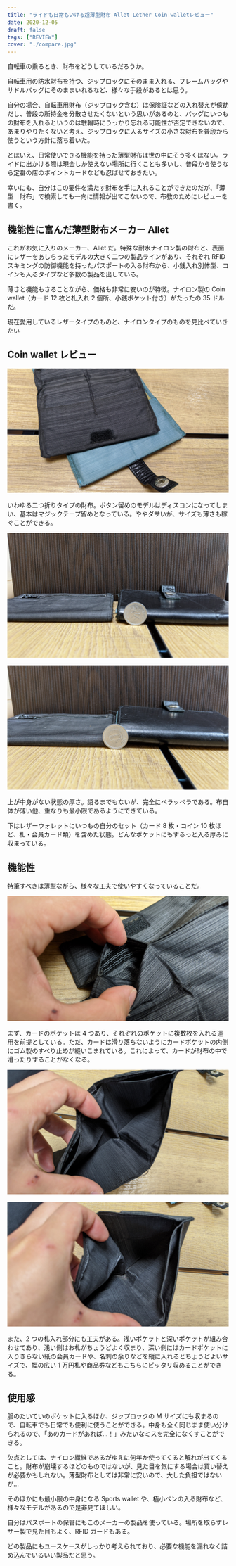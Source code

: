 ```yaml
---
title: "ライドも日常もいける超薄型財布 Allet Lether Coin walletレビュー"
date: 2020-12-05
draft: false
tags: ["REVIEW"]
cover: "./compare.jpg"
---
```


自転車の乗るとき、財布をどうしているだろうか。

自転車用の防水財布を持つ、ジップロックにそのまま入れる、フレームバッグやサドルバッグにそのままいれるなど、様々な手段があるとは思う。

自分の場合、自転車用財布（ジップロック含む）は保険証などの入れ替えが億劫だし、普段の所持金を分散させたくないという思いがあるのと、バッグにいつもの財布を入れるというのは駐輪時にうっかり忘れる可能性が否定できないので、あまりやりたくないと考え、ジップロックに入るサイズの小さな財布を普段から使うという方針に落ち着いた。

とはいえ、日常使いできる機能を持った薄型財布は世の中にそう多くはない。ライドに出かける際は現金しか使えない場所に行くことも多いし、普段から使うなら定番の店のポイントカードなども忍ばせておきたい。

幸いにも、自分はこの要件を満たす財布を手に入れることができたのだが、「薄型　財布」で検索しても一向に情報が出てこないので、布教のためにレビューを書く。

## 機能性に富んだ薄型財布メーカー Allet

<LinkBox url="https://www.all-ett.com/" />

これがお気に入りのメーカー、Allet だ。特殊な耐水ナイロン製の財布と、表面にレザーをあしらったモデルの大きく二つの製品ラインがあり、それぞれ RFID スキミングの防御機能を持ったパスポートの入る財布から、小銭入れ別体型、コインも入るタイプなど多数の製品を出している。

薄さと機能もさることながら、価格も非常に安いのが特徴。ナイロン製の Coin wallet（カード 12 枚と札入れ 2 個所、小銭ポケット付き）がたったの 35 ドルだ。

<LinkBox url="https://www.all-ett.com/products/nylon-coin-wallet" />

現在愛用しているレザータイプのものと、ナイロンタイプのものを見比べていきたい

## Coin wallet レビュー

![全体](./inside.jpg)

いわゆる二つ折りタイプの財布。ボタン留めのモデルはディスコンになってしまい、基本はマジックテープ留めとなっている。ややダサいが、サイズも薄さも稼ぐことができる。

![中身がない](./blank.jpg)

![中身あり](./full.jpg)

上が中身がない状態の厚さ。語るまでもないが、完全にペラッペラである。布自体が薄い他、重なりも最小限であるようにできている。

下はレザーウォレットにいつもの自分のセット（カード 8 枚・コイン 10 枚ほど、札・会員カード類）を含めた状態。どんなポケットにもするっと入る厚みに収まっている。

## 機能性

特筆すべきは薄型ながら、様々な工夫で使いやすくなっていることだ。

![内部のすべり止め](./antislip.jpg)

まず、カードのポケットは 4 つあり、それぞれのポケットに複数枚を入れる運用を前提としている。ただ、カードは滑り落ちないようにカードポケットの内側にゴム製のすべり止めが縫いこまれている。これによって、カードが財布の中で滑ったりすることがなくなる。

![札入れ](./narrow.jpg)

![色々入れ](./deep.jpg)

また、2 つの札入れ部分にも工夫がある。浅いポケットと深いポケットが組み合わせてあり、浅い側はお札がちょうどよく収まり、深い側にはカードポケットに入りきらない紙の会員カードや、名刺の余りなどを縦に入れるとちょうどよいサイズで、幅の広い 1 万円札や商品券などもこちらにピッタリ収めることができる。

## 使用感

服のたいていのポケットに入るほか、ジップロックの M サイズにも収まるので、自転車でも日常でも便利に使うことができる。中身も全く同じまま使い分けられるので、「あのカードがあれば…！」みたいなミスを完全になくすことができる。

欠点としては、ナイロン繊維であるがゆえに何年か使ってくると解れが出てくること。財布が崩壊するほどのものではないが、見た目を気にする場合は買い替えが必要かもしれない。薄型財布としては非常に安いので、大した負担ではないが…

そのほかにも最小限の中身になる Sports wallet や、極小ペンの入る財布など、様々なモデルがあるので是非見てほしい。

<LinkBox url="https://www.all-ett.com/collections/view-all" />

自分はパスポートの保管にもこのメーカーの製品を使っている。場所を取らずレザー製で見た目もよく、RFID ガードもある。

どの製品にもユースケースがしっかり考えられており、必要な機能を漏れなく詰め込んでいるいい製品だと思う。
